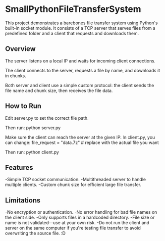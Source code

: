 # SmallPythonFileTransferSystem
This project demonstrates a barebones file transfer system using Python's built-in socket module. It consists of a TCP server that serves files from a predefined folder and a client that requests and downloads them.

## Overview
The server listens on a local IP and waits for incoming client connections.

The client connects to the server, requests a file by name, and downloads it in chunks.

Both server and client use a simple custom protocol: the client sends the file name and chunk size, then receives the file data.

## How to Run
Edit server.py to set the correct file path.

Then run: 
  python server.py

Make sure the client can reach the server at the given IP. In client.py, you can change:
  file_request = "data.7z"  # replace with the actual file you want

Then run: 
  python client.py

## Features
-Simple TCP socket communication.
-Multithreaded server to handle multiple clients.
-Custom chunk size for efficient large file transfer.

## Limitations
-No encryption or authentication.
-No error handling for bad file names on the client side.
-Only supports files in a hardcoded directory.
-File size or name is not validated—use at your own risk.
-Do not run the client and server on the same computer if you're testing file transfer to avoid overwriting the source file. :D
